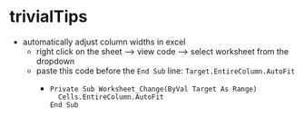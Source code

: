 # trivialTips
- automatically adjust column widths in excel
  - right click on the sheet --> view code --> select worksheet from the dropdown
  - paste this code before the `End Sub` line: `Target.EntireColumn.AutoFit`
    - ```
      Private Sub Worksheet_Change(ByVal Target As Range)
        Cells.EntireColumn.AutoFit
      End Sub
      ```
